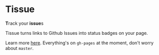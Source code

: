 Tissue
======
**T**rack your **issue**s

Tissue turns links to Github Issues into status badges on your page. 

Learn more [here](http://stenington.github.com/tissue).
Everything's on `gh-pages` at the moment, don't worry about `master`.